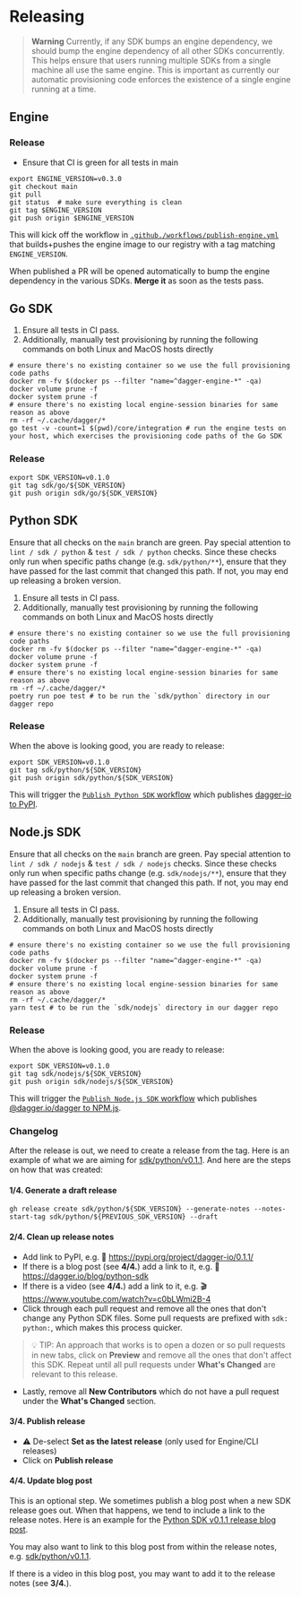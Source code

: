 # Releasing

> **Warning**
> Currently, if any SDK bumps an engine dependency, we should bump the engine dependency of all other SDKs concurrently. This helps ensure that users running multiple SDKs from a single machine all use the same engine. This is important as currently our automatic provisioning code enforces the existence of a single engine running at a time.

## Engine

### Release

- Ensure that CI is green for all tests in main

```console
export ENGINE_VERSION=v0.3.0
git checkout main
git pull
git status  # make sure everything is clean
git tag $ENGINE_VERSION
git push origin $ENGINE_VERSION
```

This will kick off the workflow in [`.github./workflows/publish-engine.yml`](https://github.com/dagger/dagger/actions/workflows/publish-engine.yml) that builds+pushes the engine image to our registry with a tag matching `ENGINE_VERSION`.

When published a PR will be opened automatically to bump the engine dependency in
the various SDKs. **Merge it** as soon as the tests pass.

## Go SDK

1. Ensure all tests in CI pass.
2. Additionally, manually test provisioning by running the following commands on both Linux and MacOS hosts directly

```console
# ensure there's no existing container so we use the full provisioning code paths
docker rm -fv $(docker ps --filter "name=^dagger-engine-*" -qa)
docker volume prune -f
docker system prune -f
# ensure there's no existing local engine-session binaries for same reason as above
rm -rf ~/.cache/dagger/*
go test -v -count=1 $(pwd)/core/integration # run the engine tests on your host, which exercises the provisioning code paths of the Go SDK
```

### Release

```console
export SDK_VERSION=v0.1.0
git tag sdk/go/${SDK_VERSION}
git push origin sdk/go/${SDK_VERSION}
```

## Python SDK

Ensure that all checks on the `main` branch are green. Pay special attention
to `lint / sdk / python` & `test / sdk / python` checks. Since these checks
only run when specific paths change (e.g. `sdk/python/**`), ensure that they
have passed for the last commit that changed this path. If not, you may end up
releasing a broken version.

1. Ensure all tests in CI pass.
2. Additionally, manually test provisioning by running the following commands on both Linux and MacOS hosts directly

```console
# ensure there's no existing container so we use the full provisioning code paths
docker rm -fv $(docker ps --filter "name=^dagger-engine-*" -qa)
docker volume prune -f
docker system prune -f
# ensure there's no existing local engine-session binaries for same reason as above
rm -rf ~/.cache/dagger/*
poetry run poe test # to be run the `sdk/python` directory in our dagger repo
```

### Release

When the above is looking good, you are ready to release:

```console
export SDK_VERSION=v0.1.0
git tag sdk/python/${SDK_VERSION}
git push origin sdk/python/${SDK_VERSION}
```

This will trigger the [`Publish Python SDK`
workflow](https://github.com/dagger/dagger/actions/workflows/publish-sdk-python.yml)
which publishes [dagger-io to PyPI](https://pypi.org/project/dagger-io).

## Node.js SDK

Ensure that all checks on the `main` branch are green. Pay special attention
to `lint / sdk / nodejs` & `test / sdk / nodejs` checks. Since these checks
only run when specific paths change (e.g. `sdk/nodejs/**`), ensure that they
have passed for the last commit that changed this path. If not, you may end up
releasing a broken version.

1. Ensure all tests in CI pass.
2. Additionally, manually test provisioning by running the following commands on both Linux and MacOS hosts directly

```console
# ensure there's no existing container so we use the full provisioning code paths
docker rm -fv $(docker ps --filter "name=^dagger-engine-*" -qa)
docker volume prune -f
docker system prune -f
# ensure there's no existing local engine-session binaries for same reason as above
rm -rf ~/.cache/dagger/*
yarn test # to be run the `sdk/nodejs` directory in our dagger repo
```

### Release

When the above is looking good, you are ready to release:

```console
export SDK_VERSION=v0.1.0
git tag sdk/nodejs/${SDK_VERSION}
git push origin sdk/nodejs/${SDK_VERSION}
```

This will trigger the [`Publish Node.js SDK`
workflow](https://github.com/dagger/dagger/actions/workflows/publish-nodejs-python.yml)
which publishes [@dagger.io/dagger to NPM.js](https://www.npmjs.com/package/@dagger.io/dagger).

### Changelog

After the release is out, we need to create a release from the tag. Here is an
example of what we are aiming for
[sdk/python/v0.1.1](https://github.com/dagger/dagger/releases/tag/sdk%2Fpython%2Fv0.1.1).
And here are the steps on how that was created:

#### 1/4. Generate a draft release

```console
gh release create sdk/python/${SDK_VERSION} --generate-notes --notes-start-tag sdk/python/${PREVIOUS_SDK_VERSION} --draft
```

#### 2/4. Clean up release notes

- Add link to PyPI, e.g. 🐍 https://pypi.org/project/dagger-io/0.1.1/
- If there is a blog post (see **4/4.**) add a link to it, e.g.
  📝 https://dagger.io/blog/python-sdk
- If there is a video (see **4/4.**) add a link to it, e.g.
  🎬 https://www.youtube.com/watch?v=c0bLWmi2B-4
- Click through each pull request and remove all the ones that don't change any
  Python SDK files. Some pull requests are prefixed with `sdk: python:`, which
  makes this process quicker.

> 💡 TIP: An approach that works is to open a dozen or so pull requests in new
> tabs, click on **Preview** and remove all the ones that don't affect this
> SDK. Repeat until all pull requests under **What's Changed** are relevant to
> this release.

- Lastly, remove all **New Contributors** which do not have a pull request
  under the **What's Changed** section.

#### 3/4. Publish release

- ⚠️ De-select **Set as the latest release** (only used for Engine/CLI releases)
- Click on **Publish release**

#### 4/4. Update blog post

This is an optional step. We sometimes publish a blog post when a new SDK
release goes out. When that happens, we tend to include a link to the release
notes. Here is an example for the [Python SDK v0.1.1 release blog
post](https://dagger.io/blog/python-sdk).

You may also want to link to this blog post from within the release notes, e.g.
[sdk/python/v0.1.1](https://github.com/dagger/dagger/releases/tag/sdk%2Fpython%2Fv0.1.1).

If there is a video in this blog post, you may want to add it to the release
notes (see **3/4.**).
